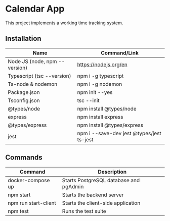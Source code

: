 # Calendar App

This project implements a working time tracking system.

## Installation

| Name                           | Command/Link                              | 
|--------------------------------|-------------------------------------------|
| Node JS (node, npm --version)  | https://nodejs.org/en                     |
| Typescript (tsc --version)     | npm i -g typescript                       |
| Ts-node & nodemon              | npm i -g nodemon                          |
| Package.json                   | npm init --yes                            |
| Tsconfig.json                  | tsc --init                                |
| @types/node                    | npm install @types/node                   | 
| express                        | npm install express                       | 
| @types/express                 | npm install @types/express                |
| jest                           | npm i --save-dev jest @types/jest ts-jest |


## Commands

| Command              | Description                              | 
|----------------------|------------------------------------------|
| docker-compose up    | Starts PostgreSQL database and pgAdmin   |
| npm start            | Starts the backend server                |
| npm run start-client | Starts the client-side application       |
| npm test             | Runs the test suite                      |
